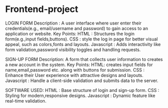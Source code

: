# Frontend-project

LOGIN FORM
Description : A user interface where user enter their credentials(e.g., email/username and password) to gain access to an application or website.
Key Points:
HTML : Structures the login form(e.g.,input fields,buttons).
CSS : style the log in page for better visual appeal, such as colors,fonts and layouts.
Javascript : Adds  interactivity like form validation,password visibility toggles and handling requests.



SIGN-UP FORM
Description: A form that collects user information to creates a new account in the system.
Key Points:
HTML: creates input fields for name,email,password etc. along with buttons for submission.
CSS : Enhance their User experience with attractive designs and layouts.
Javascript : Handle a client-side validation and submits data to the server.


SOFTWARE USED:
HTML : Base structure of login and sign-up form.
CSS : Styling for modern,responsive designs.
Javascript : Dynamic feature like real-time validation.
